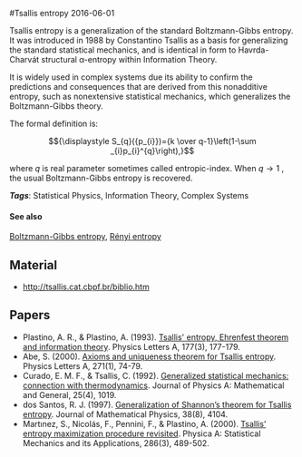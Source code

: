 
#Tsallis entropy
2016-06-01

Tsallis entropy is a generalization of the standard Boltzmann-Gibbs entropy. It was introduced in 1988 by Constantino Tsallis as a basis for generalizing the standard statistical mechanics, and is identical in form to Havrda-Charvát structural α-entropy within Information Theory. 

It is widely used in complex systems due its ability to confirm the predictions and consequences that are derived from this nonadditive entropy, such as nonextensive statistical mechanics, which generalizes the Boltzmann-Gibbs theory.

The formal definition is:

$${\displaystyle S_{q}({p_{i}})={k \over q-1}\left(1-\sum _{i}p_{i}^{q}\right),}$$

where $q$ is real parameter sometimes called entropic-index. When ${\displaystyle q\to 1}$ , the usual Boltzmann-Gibbs entropy is recovered.

***Tags***: Statistical Physics, Information Theory, Complex Systems

#### See also
[Boltzmann-Gibbs entropy](/boltzmann-gibbs_entropy), [Rényi entropy](/rényi_entropy)
## Material
* http://tsallis.cat.cbpf.br/biblio.htm

## Papers
* Plastino, A. R., & Plastino, A. (1993). [Tsallis' entropy, Ehrenfest theorem and information theory](http://www.sciencedirect.com/science/article/pii/037596019390021Q). Physics Letters A, 177(3), 177-179.
* Abe, S. (2000). [Axioms and uniqueness theorem for Tsallis entropy](http://arxiv.org/pdf/cond-mat/0206078). Physics Letters A, 271(1), 74-79.
* Curado, E. M. F., & Tsallis, C. (1992). [Generalized statistical mechanics: connection with thermodynamics](http://iopscience.iop.org/article/10.1088/0305-4470/25/4/038/meta). Journal of Physics A: Mathematical and General, 25(4), 1019.
* dos Santos, R. J. (1997). [Generalization of Shannon’s theorem for Tsallis entropy](http://www.cbpf.br/GrupPesq/StatisticalPhys/pdftheo/Santos1997.pdf). Journal of Mathematical Physics, 38(8), 4104.
* Martınez, S., Nicolás, F., Pennini, F., & Plastino, A. (2000). [Tsallis’ entropy maximization procedure revisited](http://arxiv.org/pdf/physics/0003098). Physica A: Statistical Mechanics and its Applications, 286(3), 489-502.


